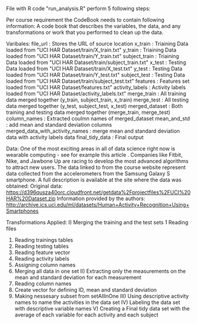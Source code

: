 File with R code "run_analysis.R" perform 5 following steps:

Per course requirement the CodeBook needs to contain following information:
A code book that describes the variables, the data, and any transformations or work that you performed to clean up the data.

Varibales:
file_url : Stores the URL of source location
x_train : Triaining Data loaded from "UCI HAR Dataset/train/X_train.txt"
y_train : Triaining Data loaded from "UCI HAR Dataset/train/Y_train.txt"
subject_train : Triaining Data loaded from  "UCI HAR Dataset/train/subject_train.txt"
x_test : Testing Data loaded from "UCI HAR Dataset/train/X_test.txt"
y_test : Testing Data loaded from "UCI HAR Dataset/train/Y_test.txt"
subject_test : Testing Data loaded from  "UCI HAR Dataset/train/subject_test.txt"
features : Features set loaded from "UCI HAR Dataset/features.txt"
activity_labels : Activity labels loaded from "UCI HAR Dataset/activity_labels.txt"
merge_train : All training data merged together (y_train, subject_train, x_train)
merge_test : All testing data merged together (y_test, subject_test, x_test)
merged_dataset : Both training and testing data merged together (merge_train, merge_test)
column_names : Extracted coulmn names of merged_dataset
mean_and_std : add mean and standard deviation columns
merged_data_with_activity_names : merge mean and standard deviation data with activity labels data
final_tidy_data : Final output

Data:
One of the most exciting areas in all of data science right now is wearable computing - see for example this article . Companies like Fitbit, Nike, and Jawbone Up are racing to develop the most advanced algorithms to attract new users. The data linked to from the course website represent data collected from the accelerometers from the Samsung Galaxy S smartphone. A full description is available at the site where the data was obtained:
Original data: https://d396qusza40orc.cloudfront.net/getdata%2Fprojectfiles%2FUCI%20HAR%20Dataset.zip
Information provided by the authors: http://archive.ics.uci.edu/ml/datasets/Human+Activity+Recognition+Using+Smartphones

Transformations Applied:
I) Merging the training and the test sets 1 Reading files
  1) Reading trainings tables
  2) Reading testing tables
  3) Reading feature vector
  4) Reading activity labels
  5) Assigning column names
  6) Merging all data in one set
II) Extracting only the measurements on the mean and standard deviation for each measurement
  1) Reading column names
  2) Create vector for defining ID, mean and standard deviation
  3) Making nessesary subset from setAllInOne
III) Using descriptive activity names to name the activities in the data set
IV) Labeling the data set with descriptive variable names
V) Creating a Final tidy data set with the average of each variable for each activity and each subject
